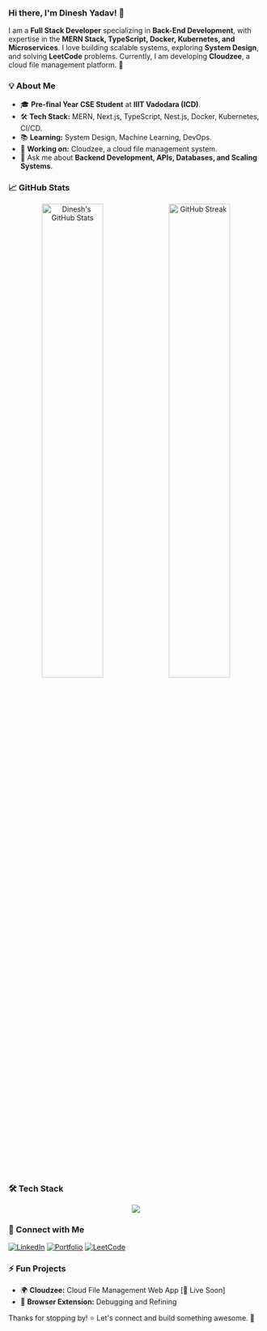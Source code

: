 ### Hi there, I'm Dinesh Yadav! 👋

I am a **Full Stack Developer** specializing in **Back-End Development**, with expertise in the **MERN Stack, TypeScript, Docker, Kubernetes, and Microservices**. I love building scalable systems, exploring **System Design**, and solving **LeetCode** problems. Currently, I am developing **Cloudzee**, a cloud file management platform. 🚀

### 💡 About Me
- 🎓 **Pre-final Year CSE Student** at **IIIT Vadodara (ICD)**.
- 🛠 **Tech Stack:** MERN, Next.js, TypeScript, Nest.js, Docker, Kubernetes, CI/CD.
- 📚 **Learning:** System Design, Machine Learning, DevOps.
- 🔧 **Working on:** Cloudzee, a cloud file management system.
- 💬 Ask me about **Backend Development, APIs, Databases, and Scaling Systems**.

### 📈 GitHub Stats
<p align="center">
  <img src="https://github-readme-stats.vercel.app/api?username=uvyadav04&show_icons=true&theme=radical" alt="Dinesh's GitHub Stats" width="49%"/>
  <img src="https://github-readme-streak-stats.herokuapp.com/?user=uvyadav04&theme=radical" alt="GitHub Streak" width="49%"/>
</p>

### 🛠 Tech Stack
<p align="center">
  <img src="https://skillicons.dev/icons?i=js,ts,react,nextjs,nodejs,express,mongodb,postgres,docker,kubernetes,git,github,redux,tailwind,bootstrap"/>
</p>

### 🌱 Connect with Me
[![LinkedIn](https://img.shields.io/badge/LinkedIn-blue?style=for-the-badge&logo=linkedin)](https://linkedin.com/in/dineshyadav-cs) 
[![Portfolio](https://img.shields.io/badge/Portfolio-000?style=for-the-badge&logo=vercel)](https://dineshyadav.dev) 
[![LeetCode](https://img.shields.io/badge/LeetCode-orange?style=for-the-badge&logo=leetcode)](https://leetcode.com/dineshyadav-cs)

### ⚡ Fun Projects
- 🌍 **Cloudzee:** Cloud File Management Web App [🚀 Live Soon]
- 🧩 **Browser Extension:** Debugging and Refining

Thanks for stopping by! ⭐ Let's connect and build something awesome. 🚀
